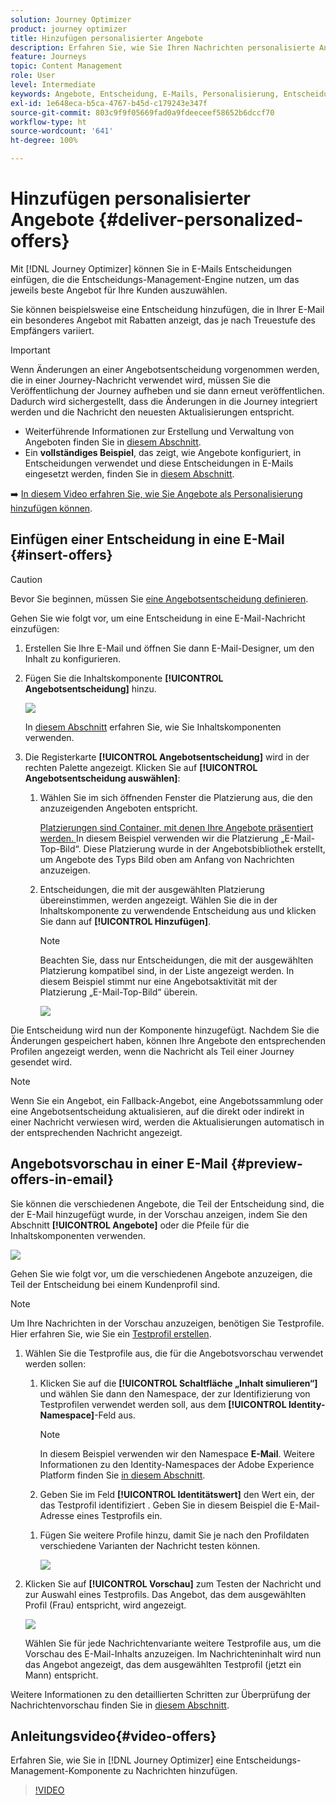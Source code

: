```yaml
---
solution: Journey Optimizer
product: journey optimizer
title: Hinzufügen personalisierter Angebote
description: Erfahren Sie, wie Sie Ihren Nachrichten personalisierte Angebote hinzufügen
feature: Journeys
topic: Content Management
role: User
level: Intermediate
keywords: Angebote, Entscheidung, E-Mails, Personalisierung, Entscheidung
exl-id: 1e648eca-b5ca-4767-b45d-c179243e347f
source-git-commit: 803c9f9f05669fad0a9fdeeceef58652b6dccf70
workflow-type: ht
source-wordcount: '641'
ht-degree: 100%

---
```


# Hinzufügen personalisierter Angebote {#deliver-personalized-offers}

Mit [!DNL Journey Optimizer] können Sie in E-Mails Entscheidungen einfügen, die die Entscheidungs-Management-Engine nutzen, um das jeweils beste Angebot für Ihre Kunden auszuwählen.

Sie können beispielsweise eine Entscheidung hinzufügen, die in Ihrer E-Mail ein besonderes Angebot mit Rabatten anzeigt, das je nach Treuestufe des Empfängers variiert.

>[!IMPORTANT]
>
>Wenn Änderungen an einer Angebotsentscheidung vorgenommen werden, die in einer Journey-Nachricht verwendet wird, müssen Sie die Veröffentlichung der Journey aufheben und sie dann erneut veröffentlichen.  Dadurch wird sichergestellt, dass die Änderungen in die Journey integriert werden und die Nachricht den neuesten Aktualisierungen entspricht.

* Weiterführende Informationen zur Erstellung und Verwaltung von Angeboten finden Sie in [diesem Abschnitt](../offers/get-started/starting-offer-decisioning.md).
* Ein **vollständiges Beispiel**, das zeigt, wie Angebote konfiguriert, in Entscheidungen verwendet und diese Entscheidungen in E-Mails eingesetzt werden, finden Sie in [diesem Abschnitt](../offers/offers-e2e.md#insert-decision-in-email).

➡️ [In diesem Video erfahren Sie, wie Sie Angebote als Personalisierung hinzufügen können](#video-offers).

## Einfügen einer Entscheidung in eine E-Mail {#insert-offers}

>[!CAUTION]
>
>Bevor Sie beginnen, müssen Sie [eine Angebotsentscheidung definieren](../offers/offer-activities/create-offer-activities.md).

Gehen Sie wie folgt vor, um eine Entscheidung in eine E-Mail-Nachricht einzufügen:

1. Erstellen Sie Ihre E-Mail und öffnen Sie dann E-Mail-Designer, um den Inhalt zu konfigurieren.

1. Fügen Sie die Inhaltskomponente **[!UICONTROL Angebotsentscheidung]** hinzu.

   ![](assets/deliver-offer-component.png)

   In [diesem Abschnitt](content-components.md) erfahren Sie, wie Sie Inhaltskomponenten verwenden.

1. Die Registerkarte **[!UICONTROL Angebotsentscheidung]** wird in der rechten Palette angezeigt. Klicken Sie auf **[!UICONTROL Angebotsentscheidung auswählen]**:

   1. Wählen Sie im sich öffnenden Fenster die Platzierung aus, die den anzuzeigenden Angeboten entspricht.

      [Platzierungen sind Container, mit denen Ihre Angebote präsentiert werden. ](../offers/offer-library/creating-placements.md) In diesem Beispiel verwenden wir die Platzierung „E-Mail-Top-Bild“. Diese Platzierung wurde in der Angebotsbibliothek erstellt, um Angebote des Typs Bild oben am Anfang von Nachrichten anzuzeigen.

   1. Entscheidungen, die mit der ausgewählten Platzierung übereinstimmen, werden angezeigt. Wählen Sie die in der Inhaltskomponente zu verwendende Entscheidung aus und klicken Sie dann auf **[!UICONTROL Hinzufügen]**.

      >[!NOTE]
      >
      >Beachten Sie, dass nur Entscheidungen, die mit der ausgewählten Platzierung kompatibel sind, in der Liste angezeigt werden. In diesem Beispiel stimmt nur eine Angebotsaktivität mit der Platzierung „E-Mail-Top-Bild“ überein.

      ![](assets/deliver-offer-placement.png)

Die Entscheidung wird nun der Komponente hinzugefügt. Nachdem Sie die Änderungen gespeichert haben, können Ihre Angebote den entsprechenden Profilen angezeigt werden, wenn die Nachricht als Teil einer Journey gesendet wird.

>[!NOTE]
>
>Wenn Sie ein Angebot, ein Fallback-Angebot, eine Angebotssammlung oder eine Angebotsentscheidung aktualisieren, auf die direkt oder indirekt in einer Nachricht verwiesen wird, werden die Aktualisierungen automatisch in der entsprechenden Nachricht angezeigt.

## Angebotsvorschau in einer E-Mail {#preview-offers-in-email}

Sie können die verschiedenen Angebote, die Teil der Entscheidung sind, die der E-Mail hinzugefügt wurde, in der Vorschau anzeigen, indem Sie den Abschnitt **[!UICONTROL Angebote]** oder die Pfeile für die Inhaltskomponenten verwenden.

![](assets/deliver-offer-preview.png)

Gehen Sie wie folgt vor, um die verschiedenen Angebote anzuzeigen, die Teil der Entscheidung bei einem Kundenprofil sind.

>[!NOTE]
>
>Um Ihre Nachrichten in der Vorschau anzuzeigen, benötigen Sie Testprofile. Hier erfahren Sie, wie Sie ein [Testprofil erstellen](../segment/creating-test-profiles.md).

1. Wählen Sie die Testprofile aus, die für die Angebotsvorschau verwendet werden sollen:

   1. Klicken Sie auf die **[!UICONTROL Schaltfläche „Inhalt simulieren“]** und wählen Sie dann den Namespace, der zur Identifizierung von Testprofilen verwendet werden soll, aus dem **[!UICONTROL Identity-Namespace]**-Feld aus.

      >[!NOTE]
      >
      >In diesem Beispiel verwenden wir den Namespace **E-Mail**. Weitere Informationen zu den Identity-Namespaces der Adobe Experience Platform finden Sie [in diesem Abschnitt](../segment/get-started-identity.md).

   1. Geben Sie im Feld **[!UICONTROL Identitätswert]** den Wert ein, der das Testprofil identifiziert . Geben Sie in diesem Beispiel die E-Mail-Adresse eines Testprofils ein.

   <!--For example enter smith@adobe.com and click the **[!UICONTROL Add profile]** button.-->

   1. Fügen Sie weitere Profile hinzu, damit Sie je nach den Profildaten verschiedene Varianten der Nachricht testen können.

      ![](assets/deliver-offer-test-profiles.png)


1. Klicken Sie auf **[!UICONTROL Vorschau]** zum Testen der Nachricht und zur Auswahl eines Testprofils. Das Angebot, das dem ausgewählten Profil (Frau) entspricht, wird angezeigt.

   ![](assets/deliver-offer-test-profile-female-preview.png)

   Wählen Sie für jede Nachrichtenvariante weitere Testprofile aus, um die Vorschau des E-Mail-Inhalts anzuzeigen. Im Nachrichteninhalt wird nun das Angebot angezeigt, das dem ausgewählten Testprofil (jetzt ein Mann) entspricht.

Weitere Informationen zu den detaillierten Schritten zur Überprüfung der Nachrichtenvorschau finden Sie in [diesem Abschnitt](#preview-your-messages).

## Anleitungsvideo{#video-offers}

Erfahren Sie, wie Sie in [!DNL Journey Optimizer] eine Entscheidungs-Management-Komponente zu Nachrichten hinzufügen.

>[!VIDEO](https://video.tv.adobe.com/v/334088?quality=12)
